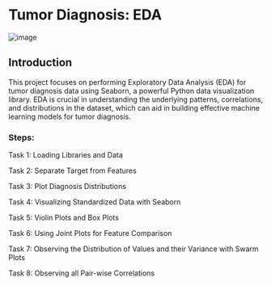 # Tumor Diagnosis: EDA
![image](https://github.com/anewsha/EDA_1/assets/96635875/47dd5b12-27dc-4624-a844-e59d57b10a25)

## Introduction
This project focuses on performing Exploratory Data Analysis (EDA) for tumor diagnosis data using Seaborn, a powerful Python data visualization library. EDA is crucial in understanding the underlying patterns, correlations, and distributions in the dataset, which can aid in building effective machine learning models for tumor diagnosis.

### Steps:
Task 1: Loading Libraries and Data

Task 2: Separate Target from Features

Task 3: Plot Diagnosis Distributions

Task 4: Visualizing Standardized Data with Seaborn

Task 5: Violin Plots and Box Plots

Task 6: Using Joint Plots for Feature Comparison

Task 7: Observing the Distribution of Values and their Variance with Swarm Plots

Task 8: Observing all Pair-wise Correlations
